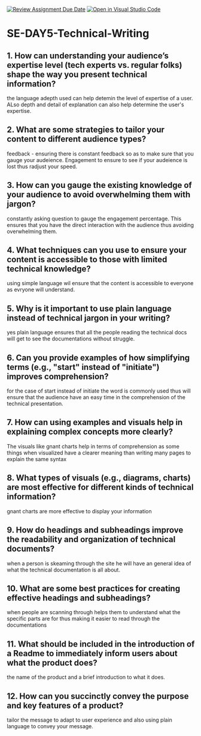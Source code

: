 [![Review Assignment Due Date](https://classroom.github.com/assets/deadline-readme-button-22041afd0340ce965d47ae6ef1cefeee28c7c493a6346c4f15d667ab976d596c.svg)](https://classroom.github.com/a/zsAR-pyY)
[![Open in Visual Studio Code](https://classroom.github.com/assets/open-in-vscode-2e0aaae1b6195c2367325f4f02e2d04e9abb55f0b24a779b69b11b9e10269abc.svg)](https://classroom.github.com/online_ide?assignment_repo_id=18468211&assignment_repo_type=AssignmentRepo)
# SE-DAY5-Technical-Writing
## 1. How can understanding your audience’s expertise level (tech experts vs. regular folks) shape the way you present technical information?
the language adepth used can help detemin the level of expertise of a user. ALso depth and detail of explanation can also help determine the user's expertise.
## 2. What are some strategies to tailor your content to different audience types?
feedback - ensuring there is constant feedback so as to make sure that you gauge your audeience.
Engagement to ensure to see if your audeience is lost thus radjust your speed.
## 3. How can you gauge the existing knowledge of your audience to avoid overwhelming them with jargon?
constantly asking question to gauge the engagement percentage. This ensures that you have the direct interaction with the audience thus avoiding overwhelming them.
## 4. What techniques can you use to ensure your content is accessible to those with limited technical knowledge?
using simple language wil  ensure that the content is accessible to everyone as evryone will understand.
## 5. Why is it important to use plain language instead of technical jargon in your writing?
yes plain language ensures that all the people reading the technical docs will get to see the documentations without struggle.
## 6. Can you provide examples of how simplifying terms (e.g., "start" instead of "initiate") improves comprehension?
for the case of start instead of initiate the word is commonly used thus will ensure that the audience have an easy time in the comprehension of the technical presentation.
## 7. How can using examples and visuals help in explaining complex concepts more clearly?
The visuals like gnant charts help in terms of comprehension as some things when visualized have a clearer meaning than writing many pages to explain the same syntax
## 8. What types of visuals (e.g., diagrams, charts) are most effective for different kinds of technical information?
gnant charts are more effective to display your information
## 9. How do headings and subheadings improve the readability and organization of technical documents?
when a person is skeaming through the site he will have an general idea of what the technical documentation is all about.
## 10. What are some best practices for creating effective headings and subheadings?
when people are scanning through helps them to understand what the specific parts are for thus making it easier to read through the documentations
## 11. What should be included in the introduction of a Readme to immediately inform users about what the product does?
the name of the product and a brief introduction to what it does.
## 12. How can you succinctly convey the purpose and key features of a product? 
tailor the message to adapt to user experience and also using plain language to convey your message.
